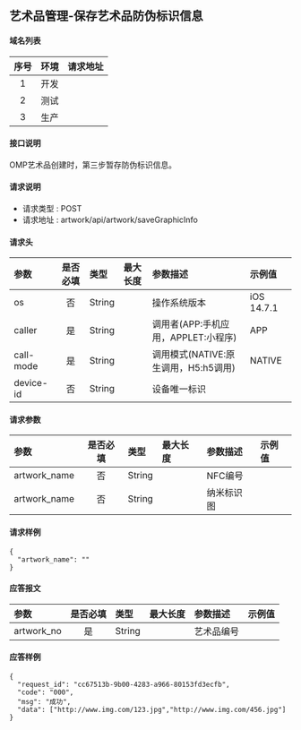 ## 艺术品管理-保存艺术品防伪标识信息

#### 域名列表
| 序号  | 环境  | 请求地址 |
| :---: | :---: | :------- |
|   1   | 开发  |          |
|   2   | 测试  |          |
|   3   | 生产  |          |

#### 接口说明
OMP艺术品创建时，第三步暂存防伪标识信息。

#### 请求说明
* 请求类型 : POST
* 请求地址 : artwork/api/artwork/saveGraphicInfo

#### 请求头
| 参数      | 是否必填 | 类型   | 最大长度 | 参数描述   | 示例值     |
| :-------- | :------: | :----- | :------- | :--------- | :--------- |
| os        |    否    | String |          | 操作系统版本    | iOS 14.7.1 |
| caller    |    是    | String |          | 调用者(APP:手机应用，APPLET:小程序)  | APP        |
| call-mode |    是    | String |          | 调用模式(NATIVE:原生调用，H5:h5调用) | NATIVE     |
| device-id |    否    | String |          | 设备唯一标识   |            |

#### 请求参数
| 参数        | 是否必填 | 类型   | 最大长度 | 参数描述    | 示例值 |
| :---------- | :------: | :----- | :------- | :-------------- | :----- |
| artwork_name |    否    | String |          | NFC编号 |        |
| artwork_name |    否    | String |          | 纳米标识图 |        |

#### 请求样例
```
{
  "artwork_name": ""
}
```

#### 应答报文
| 参数 | 是否必填 | 类型 | 最大长度 | 参数描述 | 示例值 |
| :--- | :------: | :--- | :------- | :------- | :----- |
| artwork_no |    是    | String |          | 艺术品编号  |        |

#### 应答样例
```
{
  "request_id": "cc67513b-9b00-4283-a966-80153fd3ecfb",
  "code": "000",
  "msg": "成功",
  "data": ["http://www.img.com/123.jpg","http://www.img.com/456.jpg"]
}

```
